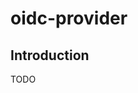 # oidc-provider

## Introduction
TODO

<!-- BEGIN_AUTOMATED_TF_DOCS_BLOCK -->
<!-- END_AUTOMATED_TF_DOCS_BLOCK -->
